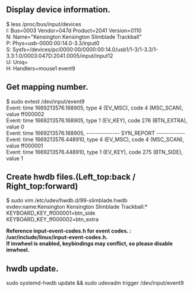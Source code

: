 ## Display device information.
$ less /proc/bus/input/devices  
I: Bus=0003 Vendor=047d Product=2041 Version=0110  
N: Name="Kensington Kensington Slimblade Trackball"  
P: Phys=usb-0000:00:14.0-3.3/input0  
S: Sysfs=/devices/pci0000:00/0000:00:14.0/usb1/1-3/1-3.3/1-3.3:1.0/0003:047D:2041.0005/input/input12  
U: Uniq=  
H: Handlers=mouse1 event9   

## Get mapping number.
$ sudo evtest /dev/input/event9  
Event: time 1669213576.168905, type 4 (EV_MSC), code 4 (MSC_SCAN), value ff000002  
Event: time 1669213576.168905, type 1 (EV_KEY), code 276 (BTN_EXTRA), value 0  
Event: time 1669213576.168905, -------------- SYN_REPORT ------------  
Event: time 1669213576.448910, type 4 (EV_MSC), code 4 (MSC_SCAN), value ff000001  
Event: time 1669213576.448910, type 1 (EV_KEY), code 275 (BTN_SIDE), value 1  

## Create hwdb files.(Left_top:back / Right_top:forward)
$ sudo vim /etc/udev/hwdb.d/99-slimblade.hwdb  
evdev:name:Kensington Kensington Slimblade Trackball:*  
  KEYBOARD_KEY_ff000001=btn_side  
  KEYBOARD_KEY_ff000002=btn_extra  

**Reference input-event-codes.h for event codes. : /usr/include/linux/input-event-codes.h.**  
**If imwheel is enabled, keybindings may conflict, so please disable imwheel.**

## hwdb update.
sudo systemd-hwdb update && sudo udevadm trigger /dev/input/event9
